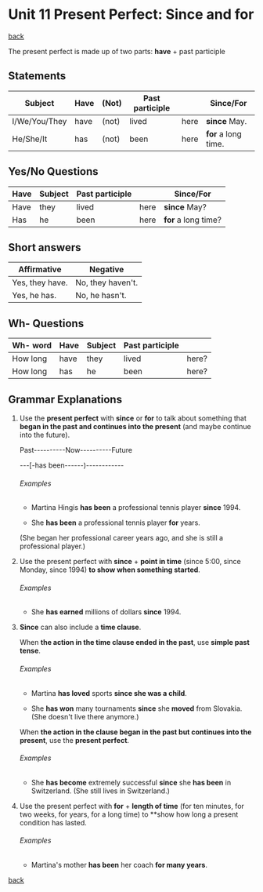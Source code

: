 # Unit 11 Present Perfect: Since and for

[back](../README.md)

The present perfect is made up of two parts: **have** + past participle

## Statements

| Subject       | Have | (Not) | Past participle |      | Since/For            |
| ------------- | ---- | ----- | --------------- | ---- | -------------------- |
| I/We/You/They | have | (not) | lived           | here | **since** May.       |
| He/She/It     | has  | (not) | been            | here | **for** a long time. |

## Yes/No Questions

| Have | Subject | Past participle |      | Since/For            |
| ---- | ------- | --------------- | ---- | -------------------- |
| Have | they    | lived           | here | **since** May?       |
| Has  | he      | been            | here | **for** a long time? |

## Short answers

| Affirmative     | Negative          |
| --------------- | ----------------- |
| Yes, they have. | No, they haven't. |
| Yes, he has.    | No, he hasn't.    |

## Wh- Questions

| Wh- word | Have | Subject | Past participle |       |
| -------- | ---- | ------- | --------------- | ----- |
| How long | have | they    | lived           | here? |
| How long | has  | he      | been            | here? |

## Grammar Explanations

1. Use the **present perfect** with **since** or **for** to talk about something that **began in the past and continues into the present** (and maybe continue into the future).

   Past----------Now----------Future

   ---[-has been------)------------

   ###### Examples

   - Martina Hingis **has been** a professional tennis player **since** 1994.

   - She **has been** a professional tennis player **for** years.

   (She began her professional career years ago, and she is still a professional player.)

2. Use the present perfect with **since** + **point in time** (since 5:00, since Monday, since 1994) **to show when something started**.

   ###### Examples

   - She **has earned** millions of dollars **since** 1994.

3. **Since** can also include a **time clause**.

   When **the action in the time clause ended in the past**, use **simple past tense**.

   ###### Examples

   - Martina **has loved** sports **since she was a child**.

   - She **has won** many tournaments **since** she **moved** from Slovakia. (She doesn't live there anymore.)

   When **the action in the clause began in the past but continues into the present**, use the **present perfect**.

   ###### Examples

   - She **has become** extremely successful **since** she **has been** in Switzerland. (She still lives in Switzerland.)

4. Use the present perfect with **for** + **length of time** (for ten minutes, for two weeks, for years, for a long time) to \*\*show how long a present condition has lasted.

   ###### Examples

   - Martina's mother **has been** her coach **for many years**.

[back](../README.md)
